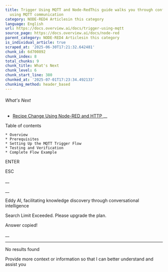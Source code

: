 ```yaml
---
title: Trigger Using MQTT and Node-RedThis guide walks you through configuring and
  using MQTT communication
category: NODE-RED4 Articlesin this category
language: English
url: https://docs.overview.ai/docs/trigger-using-mqtt
source_page: https://docs.overview.ai/docs/node-red
parent_category: NODE-RED4 Articlesin this category
is_individual_article: true
scraped_at: '2025-06-30T17:21:32.642481'
chunk_id: 6d700892
chunk_index: 8
total_chunks: 9
chunk_title: What's Next
chunk_level: 6
chunk_start_line: 380
chunked_at: '2025-07-01T17:23:34.492133'
chunking_method: header_based
---
```


###### What's Next

  * [ Recipe Change Using Node-RED and HTTP ](/docs/recipe-change-http) __



Table of contents

    * Overview 
    * Prerequisites 
    * Setting Up the MQTT Trigger Flow 
    * Testing and Verification 
    * Complete Flow Example 



ENTER

ESC

 __

__

Eddy AI, facilitating knowledge discovery through conversational intelligence

Search Limit Exceeded. Please upgrade the plan.

Answer copied\!

__

__ __

No results found

Provide more context or information so that I can better understand and assist you
